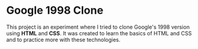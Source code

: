 # Google 1998 Clone

This project is an experiment where I tried to clone Google's 1998 version using **HTML** and **CSS**.
It was created to learn the basics of HTML and CSS and to practice more with these technologies.

